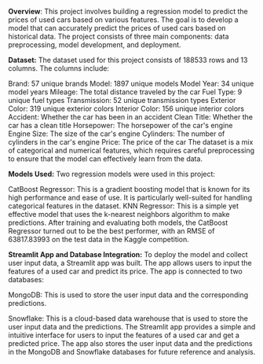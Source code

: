 **Overview**:
This project involves building a regression model to predict the prices of used cars based on various features. The goal is to develop a model that can accurately predict the prices of used cars based on historical data. The project consists of three main components: data preprocessing, model development, and deployment.

**Dataset:**
The dataset used for this project consists of 188533 rows and 13 columns. The columns include:

Brand: 57 unique brands
Model: 1897 unique models
Model Year: 34 unique model years
Mileage: The total distance traveled by the car
Fuel Type: 9 unique fuel types
Transmission: 52 unique transmission types
Exterior Color: 319 unique exterior colors
Interior Color: 156 unique interior colors
Accident: Whether the car has been in an accident
Clean Title: Whether the car has a clean title
Horsepower: The horsepower of the car's engine
Engine Size: The size of the car's engine
Cylinders: The number of cylinders in the car's engine
Price: The price of the car
The dataset is a mix of categorical and numerical features, which requires careful preprocessing to ensure that the model can effectively learn from the data.

**Models Used:**
Two regression models were used in this project:

CatBoost Regressor: This is a gradient boosting model that is known for its high performance and ease of use. It is particularly well-suited for handling categorical features in the dataset.
KNN Regressor: This is a simple yet effective model that uses the k-nearest neighbors algorithm to make predictions.
After training and evaluating both models, the CatBoost Regressor turned out to be the best performer, with an RMSE of 63817.83993 on the test data in the Kaggle competition.

**Streamlit App and Database Integration:**
To deploy the model and collect user input data, a Streamlit app was built. The app allows users to input the features of a used car and predict its price. The app is connected to two databases:

MongoDB: This is used to store the user input data and the corresponding predictions.

Snowflake: This is a cloud-based data warehouse that is used to store the user input data and the predictions.
The Streamlit app provides a simple and intuitive interface for users to input the features of a used car and get a predicted price. The app also stores the user input data and the predictions in the MongoDB and Snowflake databases for future reference and analysis.
